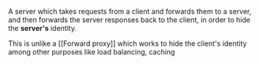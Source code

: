 A server which takes requests from a client and forwards them to a server, and then forwards the server responses back to the client, in order to hide the **server's** identity.

This is unlike a [[Forward proxy]] which works to hide the client's identity among other purposes like load balancing, caching
